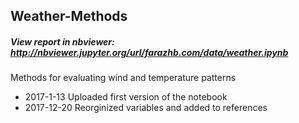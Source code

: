 ## Weather-Methods

##### View report in nbviewer: http://nbviewer.jupyter.org/url/farazhb.com/data/weather.ipynb

Methods for evaluating wind and temperature patterns

- 2017-1-13   Uploaded first version of the notebook
- 2017-12-20  Reorginized variables and added to references
